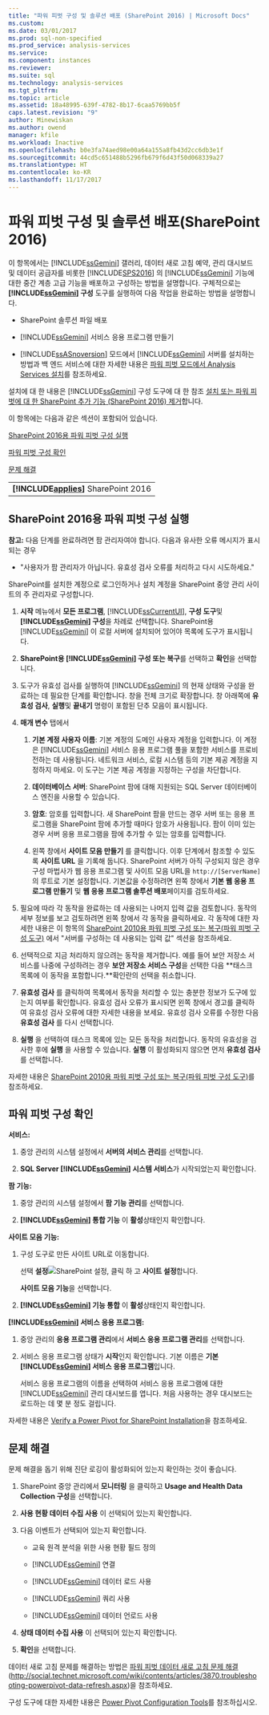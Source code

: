 ```yaml
---
title: "파워 피벗 구성 및 솔루션 배포 (SharePoint 2016) | Microsoft Docs"
ms.custom: 
ms.date: 03/01/2017
ms.prod: sql-non-specified
ms.prod_service: analysis-services
ms.service: 
ms.component: instances
ms.reviewer: 
ms.suite: sql
ms.technology: analysis-services
ms.tgt_pltfrm: 
ms.topic: article
ms.assetid: 18a48995-639f-4782-8b17-6caa5769bb5f
caps.latest.revision: "9"
author: Minewiskan
ms.author: owend
manager: kfile
ms.workload: Inactive
ms.openlocfilehash: b0e3fa74aed98e00a64a155a8fb43d2cc6db3e1f
ms.sourcegitcommit: 44cd5c651488b5296fb679f6d43f50d068339a27
ms.translationtype: HT
ms.contentlocale: ko-KR
ms.lasthandoff: 11/17/2017
---
```

# <a name="configure-power-pivot-and-deploy-solutions-sharepoint-2016"></a>파워 피벗 구성 및 솔루션 배포(SharePoint 2016)
  이 항목에서는 [!INCLUDE[ssGemini](../../../includes/ssgemini-md.md)] 갤러리, 데이터 새로 고침 예약, 관리 대시보드 및 데이터 공급자를 비롯한 [!INCLUDE[SPS2016](../../../includes/sps2016-md.md)] 의 [!INCLUDE[ssGemini](../../../includes/ssgemini-md.md)] 기능에 대한 중간 계층 고급 기능을 배포하고 구성하는 방법을 설명합니다. 구체적으로는 **[!INCLUDE[ssGemini](../../../includes/ssgemini-md.md)] 구성** 도구를 실행하여 다음 작업을 완료하는 방법을 설명합니다.  
  
-   SharePoint 솔루션 파일 배포  
  
-   [!INCLUDE[ssGemini](../../../includes/ssgemini-md.md)] 서비스 응용 프로그램 만들기  
  
-   [!INCLUDE[ssASnoversion](../../../includes/ssasnoversion-md.md)] 모드에서 [!INCLUDE[ssGemini](../../../includes/ssgemini-md.md)] 서버를 설치하는 방법과 백 엔드 서비스에 대한 자세한 내용은 [파워 피벗 모드에서 Analysis Services 설치](../../../analysis-services/instances/install-windows/install-analysis-services-in-power-pivot-mode.md)를 참조하세요.  
  
 설치에 대 한 내용은 [!INCLUDE[ssGemini](../../../includes/ssgemini-md.md)] 구성 도구에 대 한 참조 [설치 또는 파워 피벗에 대 한 SharePoint 추가 기능 (SharePoint 2016) 제거](../../../analysis-services/instances/install-windows/install-or-uninstall-the-power-pivot-for-sharepoint-add-in-sharepoint-2016.md)합니다.  
  
 이 항목에는 다음과 같은 섹션이 포함되어 있습니다.  
  
 [SharePoint 2016용 파워 피벗 구성 실행](#bkmk_run_configuration_tool)  
  
 [파워 피벗 구성 확인](#bkmk_verify_powerpivot)  
  
 [문제 해결](#bkmk_troubleshoot_issues)  
  
||  
|-|  
|**[!INCLUDE[applies](../../../includes/applies-md.md)]**  SharePoint 2016|  
  
##  <a name="bkmk_run_configuration_tool"></a> SharePoint 2016용 파워 피벗 구성 실행  
 **참고:** 다음 단계를 완료하려면 팜 관리자여야 합니다. 다음과 유사한 오류 메시지가 표시되는 경우  
  
-   "사용자가 팜 관리자가 아닙니다. 유효성 검사 오류를 처리하고 다시 시도하세요."  
  
 SharePoint를 설치한 계정으로 로그인하거나 설치 계정을 SharePoint 중앙 관리 사이트의 주 관리자로 구성합니다.  
  
1.  **시작** 메뉴에서 **모든 프로그램**, [!INCLUDE[ssCurrentUI](../../../includes/sscurrentui-md.md)], **구성 도구**및 **[!INCLUDE[ssGemini](../../../includes/ssgemini-md.md)] 구성**을 차례로 선택합니다. SharePoint용 [!INCLUDE[ssGemini](../../../includes/ssgemini-md.md)] 이 로컬 서버에 설치되어 있어야 목록에 도구가 표시됩니다.  
  
2.  **SharePoint용 [!INCLUDE[ssGemini](../../../includes/ssgemini-md.md)] 구성 또는 복구**를 선택하고 **확인**을 선택합니다.  
  
3.  도구가 유효성 검사를 실행하여 [!INCLUDE[ssGemini](../../../includes/ssgemini-md.md)] 의 현재 상태와 구성을 완료하는 데 필요한 단계를 확인합니다. 창을 전체 크기로 확장합니다. 창 아래쪽에 **유효성 검사**, **실행**및 **끝내기** 명령이 포함된 단추 모음이 표시됩니다.  
  
4.  **매개 변수** 탭에서  
  
    1.  **기본 계정 사용자 이름**: 기본 계정의 도메인 사용자 계정을 입력합니다. 이 계정은 [!INCLUDE[ssGemini](../../../includes/ssgemini-md.md)] 서비스 응용 프로그램 풀을 포함한 서비스를 프로비전하는 데 사용됩니다. 네트워크 서비스, 로컬 시스템 등의 기본 제공 계정을 지정하지 마세요. 이 도구는 기본 제공 계정을 지정하는 구성을 차단합니다.  
  
    2.  **데이터베이스 서버**: SharePoint 팜에 대해 지원되는 SQL Server 데이터베이스 엔진을 사용할 수 있습니다.  
  
    3.  **암호**: 암호를 입력합니다. 새 SharePoint 팜을 만드는 경우 서버 또는 응용 프로그램을 SharePoint 팜에 추가할 때마다 암호가 사용됩니다. 팜이 이미 있는 경우 서버 응용 프로그램을 팜에 추가할 수 있는 암호를 입력합니다.  
  
    4.  왼쪽 창에서 **사이트 모음 만들기** 를 클릭합니다. 이후 단계에서 참조할 수 있도록 **사이트 URL** 을 기록해 둡니다. SharePoint 서버가 아직 구성되지 않은 경우 구성 마법사가 웹 응용 프로그램 및 사이트 모음 URL을 `http://[ServerName]`의 루트로 기본 설정합니다. 기본값을 수정하려면 왼쪽 창에서 **기본 웹 응용 프로그램 만들기** 및 **웹 응용 프로그램 솔루션 배포**페이지를 검토하세요.  
  
5.  필요에 따라 각 동작을 완료하는 데 사용되는 나머지 입력 값을 검토합니다. 동작의 세부 정보를 보고 검토하려면 왼쪽 창에서 각 동작을 클릭하세요. 각 동작에 대한 자세한 내용은 이 항목의 [SharePoint 2010용 파워 피벗 구성 또는 복구(파워 피벗 구성 도구)](http://msdn.microsoft.com/en-us/d61f49c5-efaa-4455-98f2-8c293fa50046) 에서 "서버를 구성하는 데 사용되는 입력 값" 섹션을 참조하세요.  
  
6.  선택적으로 지금 처리하지 않으려는 동작을 제거합니다. 예를 들어 보안 저장소 서비스를 나중에 구성하려는 경우 **보안 저장소 서비스 구성**을 선택한 다음 **태스크 목록에 이 동작을 포함합니다.**확인란의 선택을 취소합니다.  
  
7.  **유효성 검사** 를 클릭하여 목록에서 동작을 처리할 수 있는 충분한 정보가 도구에 있는지 여부를 확인합니다. 유효성 검사 오류가 표시되면 왼쪽 창에서 경고를 클릭하여 유효성 검사 오류에 대한 자세한 내용을 보세요. 유효성 검사 오류를 수정한 다음 **유효성 검사** 를 다시 선택합니다.  
  
8.  **실행** 을 선택하여 태스크 목록에 있는 모든 동작을 처리합니다. 동작의 유효성을 검사한 후에 **실행** 을 사용할 수 있습니다. **실행** 이 활성화되지 않으면 먼저 **유효성 검사** 를 선택합니다.  
  
 자세한 내용은 [SharePoint 2010용 파워 피벗 구성 또는 복구(파워 피벗 구성 도구)](http://msdn.microsoft.com/en-us/d61f49c5-efaa-4455-98f2-8c293fa50046)를 참조하세요.  
  
##  <a name="bkmk_verify_powerpivot"></a> 파워 피벗 구성 확인  
 **서비스:**  
  
1.  중앙 관리의 시스템 설정에서 **서버의 서비스 관리**를 선택합니다.  
  
2.  **SQL Server [!INCLUDE[ssGemini](../../../includes/ssgemini-md.md)] 시스템 서비스**가 시작되었는지 확인합니다.  
  
 **팜 기능:**  
  
1.  중앙 관리의 시스템 설정에서 **팜 기능 관리**를 선택합니다.  
  
2.  **[!INCLUDE[ssGemini](../../../includes/ssgemini-md.md)] 통합 기능** 이 **활성**상태인지 확인합니다.  
  
 **사이트 모음 기능:**  
  
1.  구성 도구로 만든 사이트 URL로 이동합니다.  
  
     선택 **설정**![SharePoint 설정](../../../analysis-services/media/as-sharepoint2013-settings-gear.gif "SharePoint 설정"), 클릭 하 고 **사이트 설정**합니다.  
  
     **사이트 모음 기능**을 선택합니다.  
  
2.  **[!INCLUDE[ssGemini](../../../includes/ssgemini-md.md)] 기능 통합** 이 **활성**상태인지 확인합니다.  
  
 **[!INCLUDE[ssGemini](../../../includes/ssgemini-md.md)] 서비스 응용 프로그램:**  
  
1.  중앙 관리의 **응용 프로그램 관리**에서 **서비스 응용 프로그램 관리**를 선택합니다.  
  
2.  서비스 응용 프로그램 상태가 **시작**인지 확인합니다. 기본 이름은 **기본 [!INCLUDE[ssGemini](../../../includes/ssgemini-md.md)] 서비스 응용 프로그램**입니다.  
  
     서비스 응용 프로그램의 이름을 선택하여 서비스 응용 프로그램에 대한 [!INCLUDE[ssGemini](../../../includes/ssgemini-md.md)] 관리 대시보드를 엽니다. 처음 사용하는 경우 대시보드는 로드하는 데 몇 분 정도 걸립니다.  
  
 자세한 내용은 [Verify a Power Pivot for SharePoint Installation](../../../analysis-services/instances/install-windows/verify-a-power-pivot-for-sharepoint-installation.md)을 참조하세요.  
  
##  <a name="bkmk_troubleshoot_issues"></a> 문제 해결  
 문제 해결을 돕기 위해 진단 로깅이 활성화되어 있는지 확인하는 것이 좋습니다.  
  
1.  SharePoint 중앙 관리에서 **모니터링** 을 클릭하고 **Usage and Health Data Collection 구성**을 선택합니다.  
  
2.  **사용 현황 데이터 수집 사용** 이 선택되어 있는지 확인합니다.  
  
3.  다음 이벤트가 선택되어 있는지 확인합니다.  
  
    -   교육 원격 분석을 위한 사용 현황 필드 정의  
  
    -   [!INCLUDE[ssGemini](../../../includes/ssgemini-md.md)] 연결  
  
    -   [!INCLUDE[ssGemini](../../../includes/ssgemini-md.md)] 데이터 로드 사용  
  
    -   [!INCLUDE[ssGemini](../../../includes/ssgemini-md.md)] 쿼리 사용  
  
    -   [!INCLUDE[ssGemini](../../../includes/ssgemini-md.md)] 데이터 언로드 사용  
  
4.  **상태 데이터 수집 사용** 이 선택되어 있는지 확인합니다.  
  
5.  **확인**을 선택합니다.  
  
 데이터 새로 고침 문제를 해결하는 방법은 [파워 피벗 데이터 새로 고침 문제 해결](http://social.technet.microsoft.com/wiki/contents/articles/3870.troubleshooting-powerpivot-data-refresh.aspx) (http://social.technet.microsoft.com/wiki/contents/articles/3870.troubleshooting-powerpivot-data-refresh.aspx)을 참조하세요.  
  
 구성 도구에 대한 자세한 내용은 [Power Pivot Configuration Tools](../../../analysis-services/power-pivot-sharepoint/power-pivot-configuration-tools.md)를 참조하십시오.  
  
  
